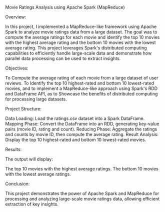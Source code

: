 Movie Ratings Analysis using Apache Spark (MapReduce)

Overview: 

In this project, I implemented a MapReduce-like framework using Apache Spark to analyze movie ratings data from a large dataset. The goal was to compute the average ratings for each movie and identify the top 10 movies with the highest average rating and the bottom 10 movies with the lowest average rating. This project leverages Spark's distributed computing capabilities to efficiently handle large-scale data and demonstrate how parallel data processing can be used to extract insights.

Objectives:

To Compute the average rating of each movie from a large dataset of user reviews.
To Identify the top 10 highest-rated and bottom 10 lowest-rated movies,
and to implement a MapReduce-like approach using Spark's RDD and DataFrame API, as to 
Showcase the benefits of distributed computing for processing large datasets.

Project Structure:

Data Loading: Load the ratings.csv dataset into a Spark DataFrame.
Mapping Phase: Convert the DataFrame into an RDD, generating key-value pairs (movie ID, rating and count).
Reducing Phase: Aggregate the ratings and counts by movie ID, then compute the average rating.
Result Analysis: Display the top 10 highest-rated and bottom 10 lowest-rated movies.

Results:

The output will display:

The top 10 movies with the highest average ratings.
The bottom 10 movies with the lowest average ratings.

Conclusion:

This project demonstrates the power of Apache Spark and MapReduce for processing and analyzing large-scale movie ratings data, allowing efficient extraction of key insights. 
